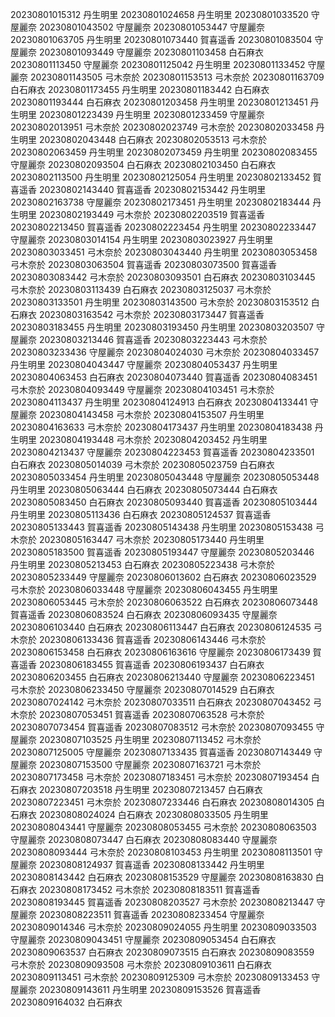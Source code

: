 20230801015312 丹生明里
20230801024658 丹生明里
20230801033520 守屋麗奈
20230801043502 守屋麗奈
20230801053447 守屋麗奈
20230801063705 丹生明里
20230801073440 賀喜遥香
20230801083504 守屋麗奈
20230801093449 守屋麗奈
20230801103458 白石麻衣
20230801113450 守屋麗奈
20230801125042 丹生明里
20230801133452 守屋麗奈
20230801143505 弓木奈於
20230801153513 弓木奈於
20230801163709 白石麻衣
20230801173455 丹生明里
20230801183442 白石麻衣
20230801193444 白石麻衣
20230801203458 丹生明里
20230801213451 丹生明里
20230801223439 丹生明里
20230801233459 守屋麗奈
20230802013951 弓木奈於
20230802023749 弓木奈於
20230802033458 丹生明里
20230802043448 白石麻衣
20230802053513 弓木奈於
20230802063459 丹生明里
20230802073459 丹生明里
20230802083455 守屋麗奈
20230802093504 白石麻衣
20230802103450 白石麻衣
20230802113500 丹生明里
20230802125054 丹生明里
20230802133452 賀喜遥香
20230802143440 賀喜遥香
20230802153442 丹生明里
20230802163738 守屋麗奈
20230802173451 丹生明里
20230802183444 丹生明里
20230802193449 弓木奈於
20230802203519 賀喜遥香
20230802213450 賀喜遥香
20230802223454 丹生明里
20230802233447 守屋麗奈
20230803014154 丹生明里
20230803023927 丹生明里
20230803033451 弓木奈於
20230803043440 丹生明里
20230803053458 弓木奈於
20230803063504 賀喜遥香
20230803073500 賀喜遥香
20230803083442 弓木奈於
20230803093501 白石麻衣
20230803103445 弓木奈於
20230803113439 白石麻衣
20230803125037 弓木奈於
20230803133501 丹生明里
20230803143500 弓木奈於
20230803153512 白石麻衣
20230803163542 弓木奈於
20230803173447 賀喜遥香
20230803183455 丹生明里
20230803193450 丹生明里
20230803203507 守屋麗奈
20230803213446 賀喜遥香
20230803223443 弓木奈於
20230803233436 守屋麗奈
20230804024030 弓木奈於
20230804033457 丹生明里
20230804043447 守屋麗奈
20230804053437 丹生明里
20230804063453 白石麻衣
20230804073440 賀喜遥香
20230804083451 弓木奈於
20230804093449 守屋麗奈
20230804103451 弓木奈於
20230804113437 丹生明里
20230804124913 白石麻衣
20230804133441 守屋麗奈
20230804143458 弓木奈於
20230804153507 丹生明里
20230804163633 弓木奈於
20230804173437 丹生明里
20230804183438 丹生明里
20230804193448 弓木奈於
20230804203452 丹生明里
20230804213437 守屋麗奈
20230804223453 賀喜遥香
20230804233501 白石麻衣
20230805014039 弓木奈於
20230805023759 白石麻衣
20230805033454 丹生明里
20230805043448 守屋麗奈
20230805053448 丹生明里
20230805063444 白石麻衣
20230805073444 白石麻衣
20230805083450 白石麻衣
20230805093440 賀喜遥香
20230805103444 丹生明里
20230805113436 白石麻衣
20230805124537 賀喜遥香
20230805133443 賀喜遥香
20230805143438 丹生明里
20230805153438 弓木奈於
20230805163447 弓木奈於
20230805173440 丹生明里
20230805183500 賀喜遥香
20230805193447 守屋麗奈
20230805203446 丹生明里
20230805213453 白石麻衣
20230805223438 弓木奈於
20230805233449 守屋麗奈
20230806013602 白石麻衣
20230806023529 弓木奈於
20230806033448 守屋麗奈
20230806043455 丹生明里
20230806053445 弓木奈於
20230806063522 白石麻衣
20230806073448 賀喜遥香
20230806083524 白石麻衣
20230806093435 守屋麗奈
20230806103440 白石麻衣
20230806113447 白石麻衣
20230806124535 弓木奈於
20230806133436 賀喜遥香
20230806143446 弓木奈於
20230806153458 白石麻衣
20230806163616 守屋麗奈
20230806173439 賀喜遥香
20230806183455 賀喜遥香
20230806193437 白石麻衣
20230806203455 白石麻衣
20230806213440 守屋麗奈
20230806223451 弓木奈於
20230806233450 守屋麗奈
20230807014529 白石麻衣
20230807024142 弓木奈於
20230807033511 白石麻衣
20230807043452 弓木奈於
20230807053451 賀喜遥香
20230807063528 弓木奈於
20230807073454 賀喜遥香
20230807083512 弓木奈於
20230807093455 守屋麗奈
20230807103525 丹生明里
20230807113452 弓木奈於
20230807125005 守屋麗奈
20230807133435 賀喜遥香
20230807143449 守屋麗奈
20230807153500 守屋麗奈
20230807163721 弓木奈於
20230807173458 弓木奈於
20230807183451 弓木奈於
20230807193454 白石麻衣
20230807203518 丹生明里
20230807213457 白石麻衣
20230807223451 弓木奈於
20230807233446 白石麻衣
20230808014305 白石麻衣
20230808024024 白石麻衣
20230808033505 丹生明里
20230808043441 守屋麗奈
20230808053455 弓木奈於
20230808063503 守屋麗奈
20230808073447 白石麻衣
20230808083440 守屋麗奈
20230808093444 弓木奈於
20230808103453 丹生明里
20230808113501 守屋麗奈
20230808124937 賀喜遥香
20230808133442 丹生明里
20230808143442 白石麻衣
20230808153529 守屋麗奈
20230808163830 白石麻衣
20230808173452 弓木奈於
20230808183511 賀喜遥香
20230808193445 賀喜遥香
20230808203527 弓木奈於
20230808213447 守屋麗奈
20230808223511 賀喜遥香
20230808233454 守屋麗奈
20230809014346 弓木奈於
20230809024055 丹生明里
20230809033503 守屋麗奈
20230809043451 守屋麗奈
20230809053454 白石麻衣
20230809063537 白石麻衣
20230809073515 白石麻衣
20230809083559 弓木奈於
20230809093508 弓木奈於
20230809103611 白石麻衣
20230809113451 弓木奈於
20230809125309 弓木奈於
20230809133453 守屋麗奈
20230809143611 丹生明里
20230809153526 賀喜遥香
20230809164032 白石麻衣
